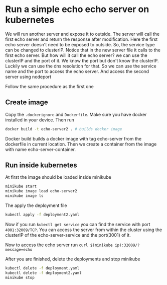 # Run a simple echo echo server on kubernetes

We will run another server and expose it to outside. The server will call the first echo server and return the response after modification. Here the first echo server doesn't need to be exposed to outside. So, the service type can be changed to clusterIP. Notice that in the new server file it calls to the first echo server. But how will it call the echo server? we can use the clusterIP and the port of it. We know the port but don't know the clusterIP. Luckily we can use the dns resolution for that. So we can use the service name and the port to access the echo server. And access the second server using nodeport

Follow the same procedure as the first one



## Create image 
Copy the `.dockerignore` and `Dockerfile`. Make sure you have docker installed in your device. Then run
```bash
docker build -t echo-server2 . # builds docker image
```
Docker build builds a docker image with tag echo-server from the dockerfile in current location. Then we create a container from the image with name echo-server-container. 

## Run inside kubernetes

At first the image should be loaded inside minikube
```bash
minikube start
minikube image load echo-server2
minikube image ls
```

The apply the deployment file
```bash
kubectl apply -f deployment2.yaml
```

Now if you run `kubectl get service` you can find the service with port `4001:32009/TCP`. You can access the server from within the cluster using the clusterIP of the echo-server-service and the port(3001) of it. 

Now to access the echo server run `curl $(minikube ip):32009/?message=echo`

After you are finished, delete the deployments and stop minikube
```bash
kubectl delete -f deployment.yaml
kubectl delete -f deployment2.yaml
minikube stop
```